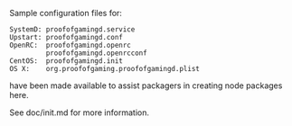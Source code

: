 Sample configuration files for:
```
SystemD: proofofgamingd.service
Upstart: proofofgamingd.conf
OpenRC:  proofofgamingd.openrc
         proofofgamingd.openrcconf
CentOS:  proofofgamingd.init
OS X:    org.proofofgaming.proofofgamingd.plist
```
have been made available to assist packagers in creating node packages here.

See doc/init.md for more information.
